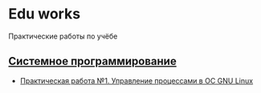 # Edu works

Практические работы по учёбе

## [Системное программирование](https://gitlab.com/makarty/edu-works/-/tree/master/system%20programming)

- [Практическая работа №1. Управление процессами в ОС GNU Linux](https://gitlab.com/makarty/edu-works/-/tree/master/system%20programming/1practical)
